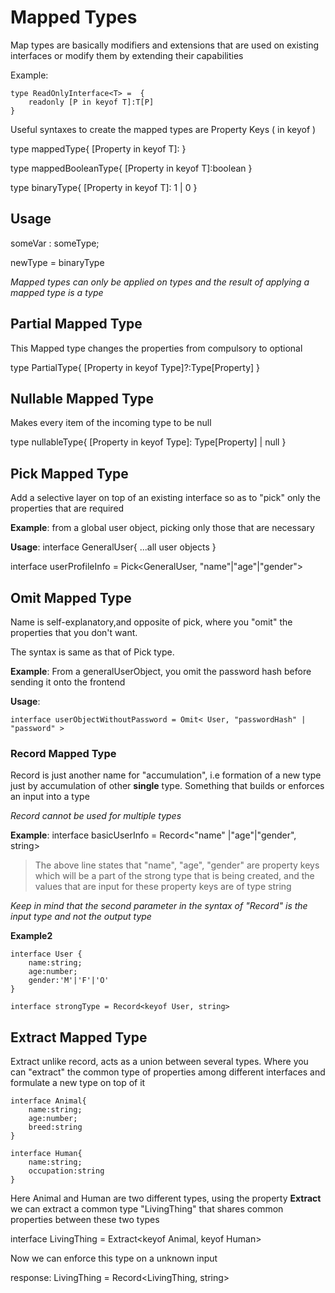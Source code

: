 # Mapped Types

Map types are basically modifiers and extensions that are used on existing interfaces or modify them by extending their capabilities

Example:
``` 
type ReadOnlyInterface<T> =  {
    readonly [P in keyof T]:T[P]
}
```

Useful syntaxes to create the mapped types are Property Keys ( in keyof )

type mappedType<T>{ 
    [Property in keyof T]: <any desired value>
}

type mappedBooleanType<T>{ 
    [Property in keyof T]:boolean
} 

type binaryType<T>{ 
    [Property in keyof T]: 1 | 0
} 

## Usage

someVar : someType;

newType = binaryType<someType> 

 *Mapped types can only be applied on types and the result of applying a mapped type is a type*

## Partial Mapped Type

This Mapped type changes the properties from compulsory to optional

type PartialType<Type>{
    [Property in keyof Type]?:Type[Property]
}

## Nullable Mapped Type

Makes every item of the incoming type to be null

type nullableType<Type>{
    [Property in keyof Type]: Type[Property] | null
} 

## Pick Mapped Type 

Add a selective layer on top of an existing interface so as to "pick" only the properties that are required

**Example**: from a global user object, picking only those that are necessary

**Usage**:
interface GeneralUser{ 
    ...all user objects 
} 

interface userProfileInfo = Pick<GeneralUser, "name"|"age"|"gender"> 


## Omit Mapped Type 

Name is self-explanatory,and opposite of pick, where you "omit" the properties that you don't want. 

The syntax is same as that of Pick type.

**Example**: From a generalUserObject, you omit the password hash before sending it onto the frontend 

**Usage**: 

``` 
interface userObjectWithoutPassword = Omit< User, "passwordHash" | "password" >
``` 
### Record Mapped Type 
Record is just another name for "accumulation", i.e formation of a new type just by accumulation of other **single** type. Something that builds or enforces an input into a type 

*Record cannot be used for multiple types*

**Example**:
interface basicUserInfo = Record<"name" |"age"|"gender", string> 

> The above line states that "name", "age", "gender" are property keys which will be a part of the strong type that is being created, and the values that are input for these property keys are of type string

*Keep in mind that the second parameter in the syntax of "Record" is the input type and not the output type* 

**Example2**

```
interface User {
    name:string;
    age:number;
    gender:'M'|'F'|'O'
}

interface strongType = Record<keyof User, string> 
``` 

## Extract Mapped Type 

Extract unlike record, acts as a union between several types. 
Where you can "extract" the common type of properties among different interfaces and formulate a new type on top of it

``` 
interface Animal{
    name:string;
    age:number;
    breed:string
} 

interface Human{
    name:string;
    occupation:string
} 

``` 

Here Animal and Human are two different types, using the property **Extract** we can extract a common type "LivingThing" that shares common properties between these two types 

interface LivingThing = Extract<keyof Animal, keyof Human> 

Now we can enforce this type on a unknown input 

response: LivingThing = Record<LivingThing, string>
